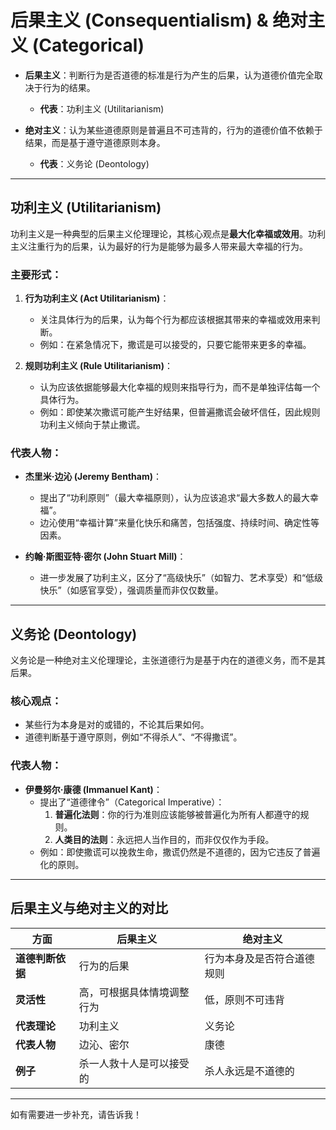 # 后果主义 (Consequentialism) & 绝对主义 (Categorical)

- **后果主义**：判断行为是否道德的标准是行为产生的后果，认为道德价值完全取决于行为的结果。

  - **代表**：功利主义 (Utilitarianism)

- **绝对主义**：认为某些道德原则是普遍且不可违背的，行为的道德价值不依赖于结果，而是基于遵守道德原则本身。
  - **代表**：义务论 (Deontology)

---

## 功利主义 (Utilitarianism)

功利主义是一种典型的后果主义伦理理论，其核心观点是**最大化幸福或效用**。功利主义注重行为的后果，认为最好的行为是能够为最多人带来最大幸福的行为。

### **主要形式**：

1. **行为功利主义 (Act Utilitarianism)**：

   - 关注具体行为的后果，认为每个行为都应该根据其带来的幸福或效用来判断。
   - 例如：在紧急情况下，撒谎是可以接受的，只要它能带来更多的幸福。

2. **规则功利主义 (Rule Utilitarianism)**：
   - 认为应该依据能够最大化幸福的规则来指导行为，而不是单独评估每一个具体行为。
   - 例如：即使某次撒谎可能产生好结果，但普遍撒谎会破坏信任，因此规则功利主义倾向于禁止撒谎。

### **代表人物**：

- **杰里米·边沁 (Jeremy Bentham)**：

  - 提出了“功利原则”（最大幸福原则），认为应该追求“最大多数人的最大幸福”。
  - 边沁使用“幸福计算”来量化快乐和痛苦，包括强度、持续时间、确定性等因素。

- **约翰·斯图亚特·密尔 (John Stuart Mill)**：
  - 进一步发展了功利主义，区分了“高级快乐”（如智力、艺术享受）和“低级快乐”（如感官享受），强调质量而非仅仅数量。

---

## 义务论 (Deontology)

义务论是一种绝对主义伦理理论，主张道德行为是基于内在的道德义务，而不是其后果。

### **核心观点**：

- 某些行为本身是对的或错的，不论其后果如何。
- 道德判断基于遵守原则，例如“不得杀人”、“不得撒谎”。

### **代表人物**：

- **伊曼努尔·康德 (Immanuel Kant)**：
  - 提出了“道德律令”（Categorical Imperative）：
    1. **普遍化法则**：你的行为准则应该能够被普遍化为所有人都遵守的规则。
    2. **人类目的法则**：永远把人当作目的，而非仅仅作为手段。
  - 例如：即使撒谎可以挽救生命，撒谎仍然是不道德的，因为它违反了普遍化的原则。

---

## 后果主义与绝对主义的对比

| **方面**         | **后果主义**               | **绝对主义**               |
| ---------------- | -------------------------- | -------------------------- |
| **道德判断依据** | 行为的后果                 | 行为本身及是否符合道德规则 |
| **灵活性**       | 高，可根据具体情境调整行为 | 低，原则不可违背           |
| **代表理论**     | 功利主义                   | 义务论                     |
| **代表人物**     | 边沁、密尔                 | 康德                       |
| **例子**         | 杀一人救十人是可以接受的   | 杀人永远是不道德的         |

---

如有需要进一步补充，请告诉我！
